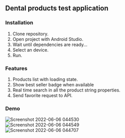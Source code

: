 Dental products test application
---------------------

### Installation
1. Clone repository.
2. Open project with Android Studio.
3. Wait until dependencies are ready... 
4. Select an device.
5. Run.
### Features
1. Products list with loading state.
2. Show best seller badge when available
2. Real time search in all the product string properties.
3. Send favorite request to API.

### Demo
![Screenshot 2022-06-06 044530](https://user-images.githubusercontent.com/26776158/172146549-b4e1f884-4728-4e9d-b56b-f02b963fe430.png)
<br>
![Screenshot 2022-06-06 044549](https://user-images.githubusercontent.com/26776158/172146552-e363f96d-7a02-4a1c-9ef2-3bbe2ddb1e33.png)
<br>
![Screenshot 2022-06-06 044707](https://user-images.githubusercontent.com/26776158/172146751-91c4b26b-30c9-4062-9a86-14a4071dfe38.png)
